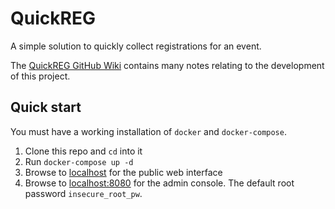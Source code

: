 # QuickREG

A simple solution to quickly collect registrations for an event.

The [QuickREG GitHub Wiki](https://github.com/scsole/quickreg/wiki) contains
many notes relating to the development of this project.

## Quick start

You must have a working installation of `docker` and `docker-compose`.

1. Clone this repo and `cd` into it
2. Run `docker-compose up -d`
3. Browse to [localhost](http://localhost) for the public web interface
4. Browse to [localhost:8080](http://localhost:8080) for the admin console. The default root password `insecure_root_pw`.
